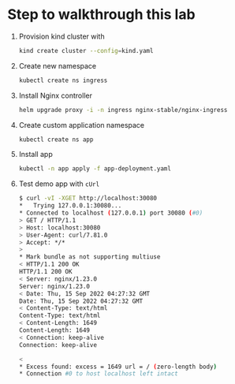 # Step to walkthrough this lab

1. Provision kind cluster with

    ```bash
    kind create cluster --config=kind.yaml
    ```

2. Create new namespace

    ```bash
    kubectl create ns ingress
    ```

3. Install Nginx controller

    ```bash
    helm upgrade proxy -i -n ingress nginx-stable/nginx-ingress
    ```

4. Create custom application namespace

    ```bash
    kubectl create ns app
    ```

5. Install app

    ```bash
    kubectl -n app apply -f app-deployment.yaml
    ```

6. Test demo app with `cUrl`

    ```bash
    $ curl -vI -XGET http://localhost:30080
    *   Trying 127.0.0.1:30080...
    * Connected to localhost (127.0.0.1) port 30080 (#0)
    > GET / HTTP/1.1
    > Host: localhost:30080
    > User-Agent: curl/7.81.0
    > Accept: */*
    > 
    * Mark bundle as not supporting multiuse
    < HTTP/1.1 200 OK
    HTTP/1.1 200 OK
    < Server: nginx/1.23.0
    Server: nginx/1.23.0
    < Date: Thu, 15 Sep 2022 04:27:32 GMT
    Date: Thu, 15 Sep 2022 04:27:32 GMT
    < Content-Type: text/html
    Content-Type: text/html
    < Content-Length: 1649
    Content-Length: 1649
    < Connection: keep-alive
    Connection: keep-alive

    < 
    * Excess found: excess = 1649 url = / (zero-length body)
    * Connection #0 to host localhost left intact
    ```
